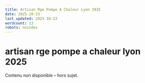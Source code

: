 ```yaml
---
title: Artisan Rge Pompe A Chaleur Lyon 2025
date: 2025-10-23
last_updated: 2025-10-23
wordcount: 13
robots: noindex
---
```


# artisan rge pompe a chaleur lyon 2025

Contenu non disponible – hors sujet.